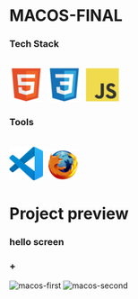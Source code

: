 # MACOS-FINAL

### Tech Stack
<br>
<div align="left">
	<img src="https://github.com/devicons/devicon/blob/master/icons/html5/html5-original.svg" title="html" alt="html" width="60" height="60"/>&nbsp;
	<img src="https://github.com/devicons/devicon/blob/master/icons/css3/css3-original.svg" title="css" alt="css" width="60" height="60"/>&nbsp;
  <img src="https://github.com/devicons/devicon/blob/master/icons/javascript/javascript-original.svg" title="javascript" **alt="javascript" width="60" height="60"/>&nbsp;
  		
</div>

### Tools
<br>
<div align="left">
    <img src="https://github.com/devicons/devicon/blob/master/icons/vscode/vscode-original.svg" title="vscode" alt="vscode" width="60" height="60"/>&nbsp;
  	<img src="https://github.com/devicons/devicon/blob/master/icons/firefox/firefox-original.svg" title="Firefox" alt="Firefox" width="55" height="55"/>&nbsp;
</div>


# Project preview

### hello screen

### + 

![macos-first](https://github.com/Professor-codes/MACOS-FINAL/assets/126326997/9d98ac5c-1675-43ca-bf74-f758342829a9)
![macos-second](https://github.com/Professor-codes/MACOS-FINAL/assets/126326997/1bd17be1-d7f3-4f2b-b7f8-641e2ea8b41e)

